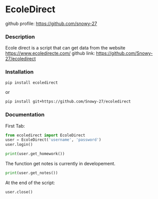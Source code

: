 # EcoleDirect
github profile: https://github.com/snowy-27

### Description
Ecole direct is a script that can get data from the website https://www.ecoledirecte.com/
github link: https://github.com/Snowy-27/ecoledirect

### Installation
```sh
pip install ecoledirect
```
or 
```sh
pip install git+https://github.com/Snowy-27/ecoledirect
```

### Documentation

First Tab:
```py
from ecoledirect import EcoleDirect
user = EcoleDirect('username', 'password')
user.login()
```
```py
print(user.get_homework())
```
The function get notes is currently in developement. 
```py
print(user.get_notes()) 
```
At the end of the script: 
```py
user.close()
```
